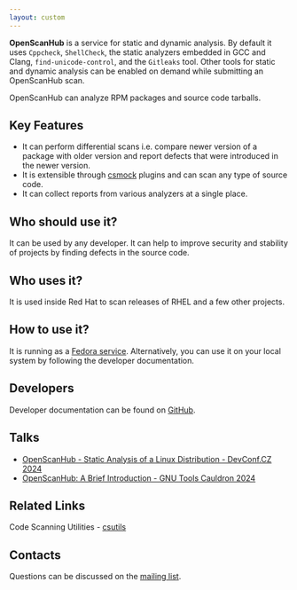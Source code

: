 ```yaml
---
layout: custom
---
```

**OpenScanHub** is a service for static and dynamic analysis. By default it uses `Cppcheck`, `ShellCheck`, the static analyzers embedded in GCC and Clang, `find-unicode-control`, and the `Gitleaks` tool. Other tools for static and dynamic analysis can be enabled on demand while submitting an OpenScanHub scan.

OpenScanHub can analyze RPM packages and source code tarballs.

## Key Features

- It can perform differential scans i.e. compare newer version of a package with older version and report defects that were introduced in the newer version.
- It is extensible through [csmock](https://github.com/csutils/csmock) plugins and can scan any type of source code.
- It can collect reports from various analyzers at a single place.

## Who should use it?

It can be used by any developer. It can help to improve security and stability of projects by finding defects in the source code.

## Who uses it?

It is used inside Red Hat to scan releases of RHEL and a few other projects.

## How to use it?

It is running as a [Fedora service](https://openscanhub.fedoraproject.org/). Alternatively, you can use it on your local system by following the developer documentation.

## Developers

Developer documentation can be found on [GitHub](https://github.com/openscanhub/openscanhub/blob/main/docs/development.md).

## Talks

- [OpenScanHub - Static Analysis of a Linux Distribution - DevConf.CZ 2024](https://www.youtube.com/watch?v=rcuIvAttWgY)
- [OpenScanHub: A Brief Introduction - GNU Tools Cauldron 2024](https://www.youtube.com/watch?v=lp7UECNg7qY)

## Related Links

Code Scanning Utilities - [csutils](https://github.com/csutils)

## Contacts

Questions can be discussed on the [mailing list](https://lists.fedoraproject.org/archives/list/openscanhub@lists.fedoraproject.org/).
